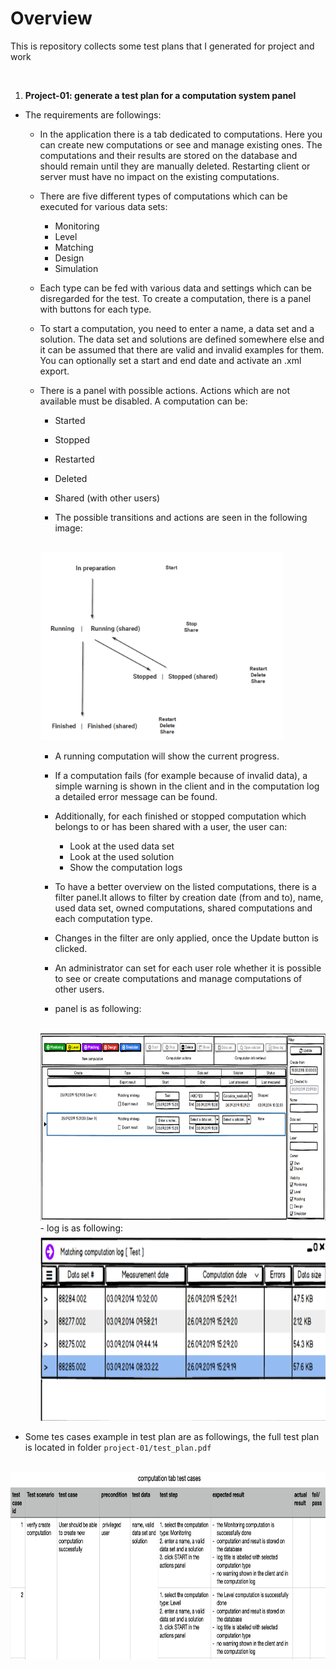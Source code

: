 # Overview

This is repository collects some test plans that I generated for project and work

<br/>

1. **Project-01: generate a test plan for a computation system panel**
- The requirements are followings:
    - In the application there is a tab dedicated to computations. Here you can create new computations or see and manage existing ones. The computations and their results are stored on the database and should remain until they are manually deleted. Restarting client or server must have no impact on the existing computations.
    - There are five different types of computations which can be executed for various data sets:
        - Monitoring
        - Level
        - Matching
        - Design
        - Simulation
    - Each type can be fed with various data and settings which can be disregarded for the test. To create a computation, there is a panel with buttons for each type.
    - To start a computation, you need to enter a name, a data set and a solution. The data set and solutions are defined somewhere else and it can be assumed that there are valid and invalid examples for them. You can optionally set a start and end date and activate an .xml export.
    - There is a panel with possible actions. Actions which are not available must be disabled. A computation can be:
        - Started
        - Stopped
        - Restarted
        - Deleted
        - Shared (with other users)
        
        - The possible transitions and actions are seen in the following image: 
        <br/>
        <img src="./project-01/img/computation_status.png" height="300px">

        <br/>

        - A running computation will show the current progress.

        - If a computation fails (for example because of invalid data), a simple warning is shown in the client and in the computation log a detailed error message can be found.
        - Additionally, for each finished or stopped computation which belongs to or has been shared with a user, the user can:
            - Look at the used data set
            - Look at the used solution
            - Show the computation logs
        - To have a better overview on the listed computations, there is a filter panel.It allows to filter by creation date (from and to), name, used data set, owned computations, shared computations and each computation type.
        - Changes in the filter are only applied, once the Update button is clicked.
        - An administrator can set for each user role whether it is possible to see or create computations and manage computations of other users.
        - panel is as following:
        <br/>
        <img src="./project-01/img/panel.png" height="300px">
        <br/>
        - log is as following:
        <br/>
        <img src="./project-01/img/log.png" height="300px">

- Some tes cases example in test plan are as followings, the full test plan is located in folder `project-01/test_plan.pdf`
<br/>
<img src="./project-01/img/test_plan_example.png" height="300px">







